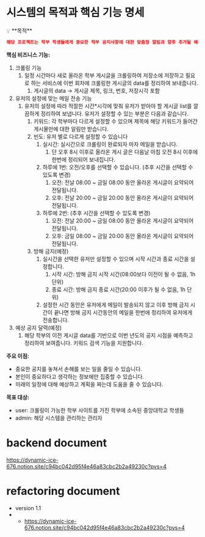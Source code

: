 # 시스템의 목적과 핵심 기능 명세

<aside>
💡 **목적**

</aside>

```json
해당 프로젝트는 학부 학생들에게 중요한 학부 공지사항에 대한 맞춤형 알림과 향후 추가될 예정인 기능들(ai 기반 예상 공지 달력 등)을 통해 학생들이 학사 일정 및 이벤트 정보를 효과적으로 관리할 수 있는 서비스를 제공하는 것을 목표로 합니다.  
```

**핵심 비즈니스 기능:**

1. 크롤링 기능
    1. 일정 시간마다 새로 올라온 학부 게시글을 크롤링하여 저장소에 저장하고 필요로 하는 서비스에 이번 회차에 크롤링한 게시글의 data를 정리하여 보내줍니다.
        1. 게시글의 data → 게시글 제목, 링크, 번호, 저장시각 포함
2. 유저의 설정에 맞는 메일 전송 기능
    1. 유저의 설정에 따라 적절한 시간*시각에 맞춰 유저가 받아야 할 게시글 list를 깔끔하게 정리하여 보냅니다. 유저가 설정할 수 있는 부분은 다음과 같습니다.
        1. 키워드: 각 학부마다 다르게 설정할 수 있으며 제목에 해당 키워드가 들어간 게시물만에 대한 알림만 받습니다.
        2. 빈도: 유저 별로 다르게 설정할 수 있습니다
            1. 실시간: 실시간으로 크롤링이 완료되자 마자 메일을 받습니다. 
                1. 단 오후 8시 이후로 올라온 게시 글은 다음날 아침 오전 8시 이후에 한번에 정리되어 보내집니다.
            2. 하루에 1번: 오전/오후를 선택할 수 있습니다. (추후 시간을 선택할 수 있도록 변경)
                1. 오전: 전날 08:00 ~ 금일 08:00 동안 올라온 게시글이 요약되어 전달됩니다.
                2. 오후: 전날 20:00 ~ 금일 20:00 동안 올라온 게시글이 요약되어 전달됩니다.
            3. 하루에 2번: (추후 시간을 선택할 수 있도록 변경)
                1. 오전: 전날 20:00 ~ 금일 08:00 동안 올라온 게시글이 요약되어 전달됩니다.
                2. 오후: 금일 08:00 ~ 금일 20:00 동안 올라온 게시글이 요약되어 전달됩니다.
        3. 방해 금지(예정)
            1. 실시간을 선택한 유저만 설정할 수 있으며 시작 시간과 종료 시간을 설정합니다.
                1. 시작 시간: 방해 금지 시작 시간(08:00보다 이전이 될 수 없음, 1h 단위)
                2. 종료 시간: 방해 금지 종료 시간(20:00 이후가 될 수 없음, 1h 단위)
            2. 설정한 시간 동안은 유저에게 메일이 발송되지 않고 이후 방해 금지 시간이 끝나면 방해 금지 시간동안의 메일을 한번에 정리하여 유저에게 전송합니다.
3. 예상 공지 달력(예정)
    1. 해당 학부의 이전 게시글 data를 기반으로 이번 년도의 공지 시점을 예측하고 정리하여 보여줍니다. 키워드 검색 기능을 지원합니다.

**주요 이점:**

- 중요한 공지를 놓쳐서 손해를 보는 일을 줄일 수 있습니다.
- 본인이 중요하다고 생각하는 정보에만 집중할 수 있습니다.
- 미래의 일정에 대해 예상하고 계획을 짜는데 도움을 줄 수 있습니다.

**목표 대상:**

- user: 크롤링이 가능한 학부 사이트를 가진 학부에 소속된 중앙대학교 학생들
- admin: 해당 시스템을 관리하는 관리자

# backend document
https://dynamic-ice-676.notion.site/c94bc042d95f4e46a83cbc2b2a49230c?pvs=4
# refactoring document
- version 1.1
- - https://dynamic-ice-676.notion.site/c94bc042d95f4e46a83cbc2b2a49230c?pvs=4
